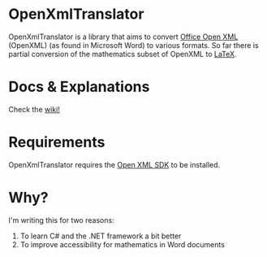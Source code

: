 # OpenXmlTranslator

OpenXmlTranslator is a library that aims to convert
[Office Open XML][OpenXml] (OpenXML) (as found in Microsoft Word) to various
formats. So far there is partial conversion of the mathematics subset
of OpenXML to [LaTeX][LaTeX].

# Docs & Explanations

Check the [wiki!][wiki]

# Requirements

OpenXmlTranslator requires the [Open XML SDK][OpenXmlSdk] to be installed.

# Why?

I'm writing this for two reasons:

1. To learn C# and the .NET framework a bit better
2. To improve accessibility for mathematics in Word documents



[OpenXml]: http://en.wikipedia.org/wiki/Office_Open_XML "Office Open XML"
[LaTeX]: http://www.latex-project.org/ "LaTeX"
[OpenXmlSdk]: http://www.microsoft.com/en-us/download/details.aspx?id=5124 "Open XML SDK"
[wiki]: https://github.com/garslo/OpenXmlTranslator/wiki "OpenXmlTranslator wiki"

